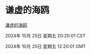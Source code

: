 # 谦虚的海鸥
[谦虚的海鸥](http://219.139.199.238:56308/qxdho/course/base/hotlink/index.php)

2024年 10月 25日 星期五 20:20:01 CST

2024年 10月 25日 星期五 12:20:01 GMT
